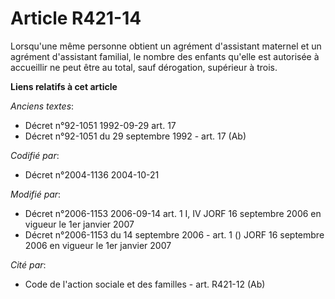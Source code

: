 # Article R421-14

Lorsqu'une même personne obtient un agrément d'assistant maternel et un agrément d'assistant familial, le nombre des enfants
qu'elle est autorisée à accueillir ne peut être au total, sauf dérogation, supérieur à trois.

**Liens relatifs à cet article**

_Anciens textes_:

  - Décret n°92-1051 1992-09-29 art. 17
  - Décret n°92-1051 du 29 septembre 1992 - art. 17 (Ab)

_Codifié par_:

  - Décret n°2004-1136 2004-10-21

_Modifié par_:

  - Décret n°2006-1153 2006-09-14 art. 1 I, IV JORF 16 septembre 2006 en vigueur le 1er janvier 2007
  - Décret n°2006-1153 du 14 septembre 2006 - art. 1 () JORF 16 septembre 2006 en vigueur le 1er janvier 2007

_Cité par_:

  - Code de l'action sociale et des familles - art. R421-12 (Ab)
